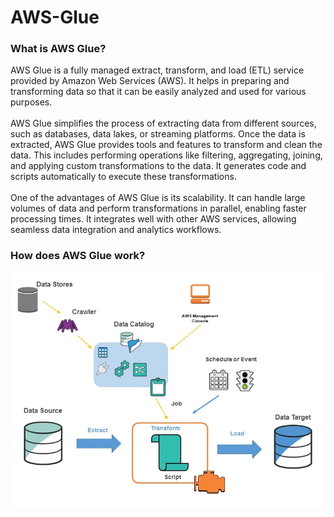 # AWS-Glue

<h3 align="left">What is AWS Glue?</h3>
AWS Glue is a fully managed extract, transform, and load (ETL) service provided by Amazon Web Services (AWS). It helps in preparing and transforming data so that it can be easily analyzed and used for various purposes.<br>
<br>AWS Glue simplifies the process of extracting data from different sources, such as databases, data lakes, or streaming platforms.
Once the data is extracted, AWS Glue provides tools and features to transform and clean the data. This includes performing operations like filtering, aggregating, joining, and applying custom transformations to the data. It generates code and scripts automatically to execute these transformations.<br>
<br>One of the advantages of AWS Glue is its scalability. It can handle large volumes of data and perform transformations in parallel, enabling faster processing times. It integrates well with other AWS services, allowing seamless data integration and analytics workflows.<br>

<h3 align="left">How does AWS Glue work?</h3>
<img src="https://raw.githubusercontent.com/sagardhavalgi/AWS-Glue/main/awsGlue.webp" alt="descriptive text">

